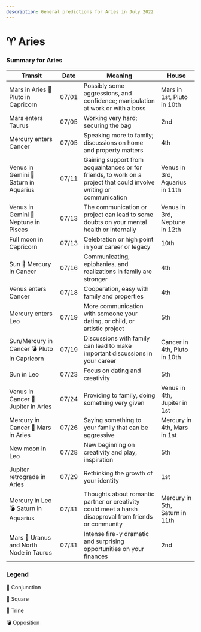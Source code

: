```yaml
---
description: General predictions for Aries in July 2022
---
```


# ♈ Aries

### Summary for Aries

| Transit                                     | Date  | Meaning                                                                                                             | House                          |
| ------------------------------------------- | ----- | ------------------------------------------------------------------------------------------------------------------- | ------------------------------ |
| Mars in Aries 🔲 Pluto in Capricorn         | 07/01 | Possibly some aggressions, and confidence; manipulation at work or with a boss                                      | Mars in 1st, Pluto in 10th     |
| Mars enters Taurus                          | 07/05 | Working very hard; securing the bag                                                                                 | 2nd                            |
| Mercury enters Cancer                       | 07/05 | Speaking more to family; discussions on home and property matters                                                   | 4th                            |
| Venus in Gemini 🔺 Saturn in Aquarius       | 07/11 | Gaining support from acquaintances or for friends, to work on a project that could involve writing or communication | Venus in 3rd, Aquarius in 11th |
| Venus in Gemini 🔲 Neptune in Pisces        | 07/13 | The communication or project can lead to some doubts on your mental health or internally                            | Venus in 3rd, Neptune in 12th  |
| Full moon in Capricorn                      | 07/13 | Celebration or high point in your career or legacy                                                                  | 10th                           |
| Sun 🖤 Mercury in Cancer                    | 07/16 | Communicating, epiphanies, and realizations in family are stronger                                                  | 4th                            |
| Venus enters Cancer                         | 07/18 | Cooperation, easy with family and properties                                                                        | 4th                            |
| Mercury enters Leo                          | 07/19 | More communication with someone your dating, or child, or artistic project                                          | 5th                            |
| Sun/Mercury in Cancer 💣 Pluto in Capricorn | 07/19 | Discussions with family can lead to make important discussions in your career                                       | Cancer in 4th, Pluto in 10th   |
| Sun in Leo                                  | 07/23 | Focus on dating and creativity                                                                                      | 5th                            |
| Venus in Cancer 🔲 Jupiter in Aries         | 07/24 | Providing to family, doing something very given                                                                     | Venus in 4th, Jupiter in 1st   |
| Mercury in Cancer 🔲 Mars in Aries          | 07/26 | Saying something to your family that can be aggressive                                                              | Mercury in 4th, Mars in 1st    |
| New moon in Leo                             | 07/28 | New beginning on creativity and play, inspiration                                                                   | 5th                            |
| Jupiter retrograde in Aries                 | 07/29 | Rethinking the growth of your identity                                                                              | 1st                            |
| Mercury in Leo 💣 Saturn in Aquarius        | 07/31 | Thoughts about romantic partner or creativity could meet a harsh disapproval from friends or community              | Mercury in 5th, Saturn in 11th |
| Mars 🖤 Uranus and North Node in Taurus     | 07/31 | Intense fire-y dramatic and surprising opportunities on your finances                                               | 2nd                            |





### Legend



🖤 Conjunction

🔲 Square

🔺 Trine

💣 Opposition

